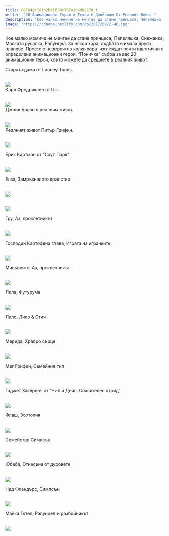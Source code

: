 ```yaml
---
title: 807649c161b2b06690c707a10ad0e270_t
mitle:  "20 Анимационни Герои и Техните Двойници От Реалния Живот!"
description: "Кое малко момиче не мечтае да стане принцеса, Пепеляшка, Снежанка, Малката русалка, Рапунцел. За някои хора, съдбата е имала други планове. Просто е невероятно колко"
image: "https://cdnone.netlify.com/db/2017/09/2-48.jpg"
---
```


 <p>Кое малко момиче не мечтае да стане принцеса, Пепеляшка, Снежанка, Малката русалка, Рапунцел. За някои хора, съдбата е имала други планове. Просто е невероятно колко хора  изглеждат почти идентични с определени анимационни герои. “Поничка” събра за вас 20 анимационни герои, които можете да срещнете в реалния живот.</p>      <p>Старата дама от Looney Tunes.</p> <p> <br/><img src="https://cdnone.netlify.com/db/2017/09/2-48.jpg"/><br/> Карл Фредриксен от Up.</p> <p> <br/><img src="https://cdnone.netlify.com/db/2017/09/3-43.jpg"/><br/> Джони Браво в реалния живот.</p>      <p> <br/><img src="https://cdnone.netlify.com/db/2017/09/4-46.jpg"/><br/> Реалният живот Питър Грифин.</p> <p> <br/><img src="https://cdnone.netlify.com/db/2017/09/5-43.jpg"/><br/></p> <p>Ерик Картман от “Саут Парк”</p> <p> <br/><img src="https://cdnone.netlify.com/db/2017/09/6-44.jpg"/><br/></p>      <p>Елза, Замръзналото кралство</p> <p> <br/><img src="https://cdnone.netlify.com/db/2017/09/1-49.jpg"/><br/></p> <p> <br/><img src="https://cdnone.netlify.com/db/2016/12/1-87.jpg"/><br/></p> <p>Гру, Аз, проклетникът</p> <p> <br/><img src="https://cdnone.netlify.com/db/2016/12/2-65.jpg"/><br/></p> <p>Господин Картофена глава, Играта на играчките</p>      <p> <br/><img src="https://cdnone.netlify.com/db/2016/12/3-87.jpg"/><br/></p> <p>Миньоните, Аз, проклетникът</p> <p> <br/><img src="https://cdnone.netlify.com/db/2016/12/4-84.jpg"/><br/></p> <p>Лила, Футурума</p>      <p> <br/><img src="https://cdnone.netlify.com/db/2016/12/5-83.jpg"/><br/></p> <p>Лило, Лило &amp; Стич</p> <p> <br/><img src="https://cdnone.netlify.com/db/2016/12/6-80.jpg"/><br/></p> <p>Мерида, Храбро сърце</p> <p> <br/><img src="https://cdnone.netlify.com/db/2016/12/7-75.jpg"/><br/></p> <p>Мег Грифин, Семейния тип</p> <p> <br/><img src="https://cdnone.netlify.com/db/2016/12/8-71.jpg"/><br/></p> <p>Гаджет Хаквренч от “Чип и Дейл: Спасителен отряд”</p> <p> <br/><img src="https://cdnone.netlify.com/db/2016/12/9-69.jpg"/><br/></p> <p>Флаш, Зоотопия</p> <p> <br/><img src="https://cdnone.netlify.com/db/2016/12/10-66.jpg"/><br/></p> <p>Семейство Симпсън</p> <p> <br/><img src="https://cdnone.netlify.com/db/2016/12/11-58.jpg"/><br/></p> <p>Юбаба, Отнесена от духовете</p> <p> <br/><img src="https://cdnone.netlify.com/db/2016/12/12-51.jpg"/><br/></p> <p>Нед Фландърс, Симпсън</p> <p> <br/><img src="https://cdnone.netlify.com/db/2016/12/13-46.jpg"/><br/></p> <p>Майка Готел, Рапунцел и разбойникът</p> <p> <br/><img src="https://cdnone.netlify.com/db/2016/12/14-46.jpg"/><br/></p>       